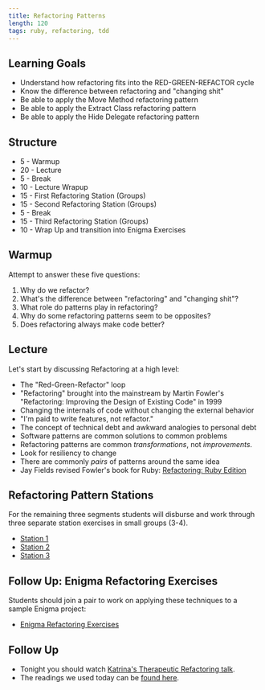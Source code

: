 ```yaml
---
title: Refactoring Patterns
length: 120
tags: ruby, refactoring, tdd
---
```


## Learning Goals

* Understand how refactoring fits into the RED-GREEN-REFACTOR cycle
* Know the difference between refactoring and "changing shit"
* Be able to apply the Move Method refactoring pattern
* Be able to apply the Extract Class refactoring pattern
* Be able to apply the Hide Delegate refactoring pattern

## Structure

* 5 - Warmup
* 20 - Lecture
* 5 - Break
* 10 - Lecture Wrapup
* 15 - First Refactoring Station (Groups)
* 15 - Second Refactoring Station (Groups)
* 5 - Break
* 15 - Third Refactoring Station (Groups)
* 10 - Wrap Up and transition into Enigma Exercises

## Warmup

Attempt to answer these five questions:

1. Why do we refactor?
2. What's the difference between "refactoring" and "changing shit"?
3. What role do patterns play in refactoring?
4. Why do some refactoring patterns seem to be opposites?
5. Does refactoring always make code better?

## Lecture

Let's start by discussing Refactoring at a high level:

* The "Red-Green-Refactor" loop
* "Refactoring" brought into the mainstream by Martin Fowler's
"Refactoring: Improving the Design of Existing Code" in 1999
* Changing the internals of code without changing the external behavior
* "I'm paid to write features, not refactor."
* The concept of technical debt and awkward analogies to personal debt
* Software patterns are common solutions to common problems
* Refactoring patterns are common *transformations*, not *improvements*.
* Look for resiliency to change
* There are commonly *pairs* of patterns around the same idea
* Jay Fields revised Fowler's book for Ruby:
[Refactoring: Ruby Edition](http://www.amazon.com/Refactoring-Edition-Addison-Wesley-Professional-Series/dp/0321984137)

## Refactoring Pattern Stations

For the remaining three segments students will disburse and work through three
separate station exercises in small groups (3-4).

* [Station 1](https://github.com/turingschool/lesson_plans/blob/master/ruby_01-object_oriented_programming_with_ruby/refactoring_patterns_station_1.markdown)
* [Station 2](https://github.com/turingschool/lesson_plans/blob/master/ruby_01-object_oriented_programming_with_ruby/refactoring_patterns_station_2.markdown)
* [Station 3](https://github.com/turingschool/lesson_plans/blob/master/ruby_01-object_oriented_programming_with_ruby/refactoring_patterns_station_3.markdown)

## Follow Up: Enigma Refactoring Exercises

Students should join a pair to work on applying these techniques to a sample Enigma project:

* [Enigma Refactoring Exercises](https://github.com/turingschool-examples/enigma_refactoring_exercises)

## Follow Up

* Tonight you should watch [Katrina's Therapeutic Refactoring talk](http://confreaks.tv/videos/cascadiaruby2012-therapeutic-refactoring).
* The readings we used today can be [found here](https://dl.dropboxusercontent.com/u/69001/Refactoring/Refactoring%20-%20Chapter%207.pdf).
